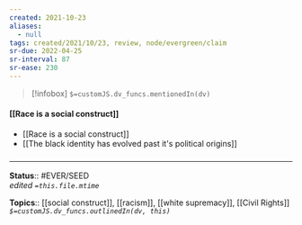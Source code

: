 ```yaml
---
created: 2021-10-23
aliases:
  - null
tags: created/2021/10/23, review, node/evergreen/claim
sr-due: 2022-04-25
sr-interval: 87
sr-ease: 230
---
```

> [!infobox]
`$=customJS.dv_funcs.mentionedIn(dv)`

#### [[Race is a social construct]] 

- [[Race is a social construct]]
- [[The black identity has evolved past it's political origins]]

### <hr class="footnote"/>

**Status**:: #EVER/SEED  
*edited `=this.file.mtime`*

**Topics**:: [[social construct]], [[racism]], [[white supremacy]], [[Civil Rights]]
*`$=customJS.dv_funcs.outlinedIn(dv, this)`*


